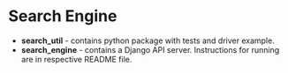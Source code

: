 # Search Engine
- __search_util__ - contains python package with tests and driver example.
- __search_engine__ - contains a Django API server.
                  Instructions for running are in respective README file.